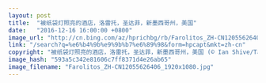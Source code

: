 ```yaml
---
layout: post
title:  "被纸袋灯照亮的酒店，洛雷托，圣达菲，新墨西哥州，美国"
date:   "2016-12-16 16:00:00 +0800"
image_url: "http://cn.bing.com/az/hprichbg/rb/Farolitos_ZH-CN12055626406_1920x1080.jpg"
link: "/search?q=%e6%b4%9b%e9%9b%b7%e6%89%98&form=hpcapt&mkt=zh-cn"
copyright: "被纸袋灯照亮的酒店，洛雷托，圣达菲，新墨西哥州，美国 (© Ian Shive/Tandem Stills + Motion)"
image_hash: "593a5c342e81606c7ff8371d4e26ab65"
image_filename: "Farolitos_ZH-CN12055626406_1920x1080.jpg"
---
```

